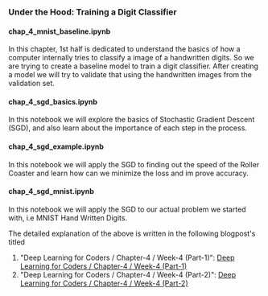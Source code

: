 <h3>Under the Hood: Training a Digit Classifier</h3>

<h4>chap_4_mnist_baseline.ipynb</h4>
In this chapter, 1st half is dedicated to understand the basics of how a computer internally tries to classify a image of a handwritten digits. So we are trying to create a baseline model to train a digit classifier. After creating a model we will try to validate that using the handwritten images from the validation set. 

<h4>chap_4_sgd_basics.ipynb</h4>
In this notebook we will explore the basics of Stochastic Gradient Descent (SGD), and also learn about the importance of each step in the process.

<h4>chap_4_sgd_example.ipynb</h4>
In this notebook we will apply the SGD to finding out the speed of the Roller Coaster and learn how can we minimize the loss and im prove accuracy.

<h4>chap_4_sgd_mnist.ipynb</h4>
In this notebook we will apply the SGD to our actual problem we started with, i.e MNIST Hand Written Digits.

The detailed explanation of the above is written in the following blogpost's titled 
1. "Deep Learning for Coders / Chapter-4 / Week-4 (Part-1)": <a href="https://ravichandraveeramachaneni.github.io/posts/bp5/">Deep Learning for Coders / Chapter-4 / Week-4 (Part-1)</a>
2. "Deep Learning for Coders / Chapter-4 / Week-4 (Part-2)": <a href="https://ravichandraveeramachaneni.github.io/posts/bp6/">Deep Learning for Coders / Chapter-4 / Week-4 (Part-2)</a>

